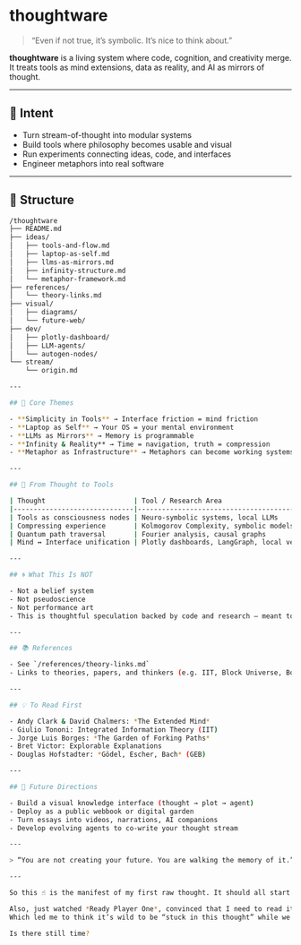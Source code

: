 # thoughtware

> “Even if not true, it’s symbolic. It’s nice to think about.”

**thoughtware** is a living system where code, cognition, and creativity merge.  
It treats tools as mind extensions, data as reality, and AI as mirrors of thought.

---

## 🧭 Intent

- Turn stream-of-thought into modular systems
- Build tools where philosophy becomes usable and visual
- Run experiments connecting ideas, code, and interfaces
- Engineer metaphors into real software

---

## 🧱 Structure

```bash
/thoughtware
├── README.md
├── ideas/
│   ├── tools-and-flow.md
│   ├── laptop-as-self.md
│   ├── llms-as-mirrors.md
│   ├── infinity-structure.md
│   └── metaphor-framework.md
├── references/
│   └── theory-links.md
├── visual/
│   ├── diagrams/
│   └── future-web/
├── dev/
│   ├── plotly-dashboard/
│   ├── LLM-agents/
│   └── autogen-nodes/
└── stream/
    └── origin.md

---

## 🌱 Core Themes

- **Simplicity in Tools** → Interface friction = mind friction
- **Laptop as Self** → Your OS = your mental environment
- **LLMs as Mirrors** → Memory is programmable
- **Infinity & Reality** → Time = navigation, truth = compression
- **Metaphor as Infrastructure** → Metaphors can become working systems

---

## 🧩 From Thought to Tools

| Thought                      | Tool / Research Area                    |
|------------------------------|-----------------------------------------|
| Tools as consciousness nodes | Neuro-symbolic systems, local LLMs      |
| Compressing experience       | Kolmogorov Complexity, symbolic models  |
| Quantum path traversal       | Fourier analysis, causal graphs         |
| Mind ↔ Interface unification | Plotly dashboards, LangGraph, local vectors |

---

## 🌀 What This Is NOT

- Not a belief system
- Not pseudoscience
- Not performance art
- This is thoughtful speculation backed by code and research — meant to be explored, tested, and visualized.

---

## 📚 References

- See `/references/theory-links.md`
- Links to theories, papers, and thinkers (e.g. IIT, Block Universe, Borges)

---

## 💡 To Read First

- Andy Clark & David Chalmers: *The Extended Mind*
- Giulio Tononi: Integrated Information Theory (IIT)
- Jorge Luis Borges: *The Garden of Forking Paths*
- Bret Victor: Explorable Explanations
- Douglas Hofstadter: *Gödel, Escher, Bach* (GEB)

---

## 🔮 Future Directions

- Build a visual knowledge interface (thought → plot → agent)
- Deploy as a public webbook or digital garden
- Turn essays into videos, narrations, AI companions
- Develop evolving agents to co-write your thought stream

---

> “You are not creating your future. You are walking the memory of it.”

---

So this ☝️ is the manifest of my first raw thought. It should all start connecting on the way.

Also, just watched *Ready Player One*, convinced that I need to read it too.  
Which led me to think it’s wild to be “stuck in this thought” while we have jet planes going over 10,000 km/h.  

Is there still time?
